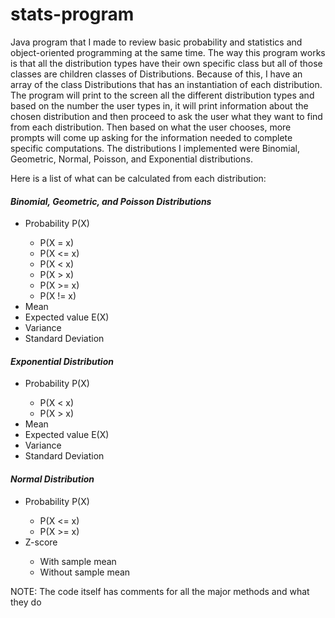 # stats-program

<p>
Java program that I made to review basic probability and statistics and object-oriented programming at the same time. The way this program works is that all the distribution types have their own specific class but all of those classes are children classes of Distributions. Because of this, I have an array of the class Distributions that has an instantiation of each distribution. The program will print to the screen all the different distribution types and based on the number the user types in, it will print information about the chosen distribution and then proceed to ask the user what they want to find from each distribution. Then based on what the user chooses, more prompts will come up asking for the information needed to complete specific computations. The distributions I implemented were Binomial, Geometric, Normal, Poisson, and Exponential distributions. 
  
Here is a list of what can be calculated from each distribution:
</p>

#### *Binomial, Geometric, and Poisson Distributions*
<ul>
  <li> Probability P(X) </li>
    <ul>
      <li> P(X = x) </li>
      <li> P(X <= x) </li>
      <li> P(X < x) </li>
      <li> P(X > x) </li>
      <li> P(X >= x) </li>
      <li> P(X != x) </li>
    </ul>
  <li> Mean </li>
  <li> Expected value E(X) </li>
  <li> Variance </li>
  <li> Standard Deviation </li>
</ul>

#### *Exponential Distribution*
<ul>
  <li> Probability P(X) </li>
    <ul>
      <li> P(X < x) </li>
      <li> P(X > x) </li>
    </ul>
  <li> Mean </li>
  <li> Expected value E(X) </li>
  <li> Variance </li>
  <li> Standard Deviation </li>
</ul>

#### *Normal Distribution*
<ul>
  <li> Probability P(X) </li>
    <ul>
      <li> P(X <= x) </li>
      <li> P(X >= x) </li>
    </ul>
  <li> Z-score </li>
    <ul>
      <li> With sample mean </li>
      <li> Without sample mean </li>
    </ul>
</ul>

<p> NOTE: The code itself has comments for all the major methods and what they do </p>
